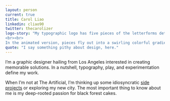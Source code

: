 ```yaml
---
layout: person
current: true
title: Carol Liao
linkedin: cliao90
twitter: thecarolizer
logo-story: "My typographic logo has five pieces of the letterforms detached. The subtraction is reflective of my love for minimalistic design and demonstrates how the subtractive process can create dynamic and whimsical solutions without being ostentatious.
<br><br>
In the animated version, pieces fly out into a swirling colorful gradient."
quote: "I say something pithy about design, here."
---
```


I’m a graphic designer hailing from Los Angeles interested in creating memorable solutions. In a nutshell, typography, play, and experimentation define my work. 

When I’m not at The Artificial, I’m thinking up some idiosyncratic [side projects](http://www.carolliao.com) or exploring my new city. The most important thing to know about me is my deep-rooted passion for black forest cakes.